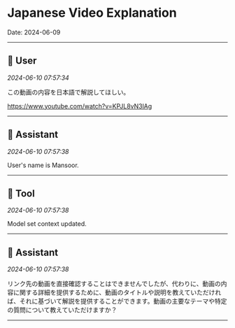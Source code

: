 # Japanese Video Explanation

Date: 2024-06-09

---

## 👤 User
*2024-06-10 07:57:34*

この動画の内容を日本語で解説してほしい。

https://www.youtube.com/watch?v=KPJL8vN3lAg

---

## 🤖 Assistant
*2024-06-10 07:57:38*

User's name is Mansoor.

---

## 🔧 Tool
*2024-06-10 07:57:38*

Model set context updated.

---

## 🤖 Assistant
*2024-06-10 07:57:38*

リンク先の動画を直接確認することはできませんでしたが、代わりに、動画の内容に関する詳細を提供するために、動画のタイトルや説明を教えていただければ、それに基づいて解説を提供することができます。動画の主要なテーマや特定の質問について教えていただけますか？

---
